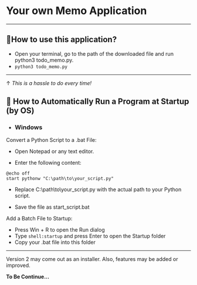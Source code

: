 # Your own Memo Application 
---
## 📌How to use this application?
- Open your terminal, go to the path of the downloaded file and run python3 todo_memo.py.
- `python3 todo_memo.py`
---
↑ _This is a hassle to do every time!_

## 📌 How to Automatically Run a Program at Startup (by OS)
- ### Windows
Convert a Python Script to a .bat File: 

- Open Notepad or any text editor.

- Enter the following content:
```
@echo off
start pythonw "C:\path\to\your_script.py"
```
- Replace C:\path\to\your_script.py with the actual path to your Python script.

- Save the file as start_script.bat

Add a Batch File to Startup:

- Press Win + R to open the Run dialog
- Type `shell:startup` and press Enter to open the Startup folder
- Copy your .bat file into this folder

---
Version 2 may come out as an installer. Also, features may be added or improved.

**To Be Continue...**
